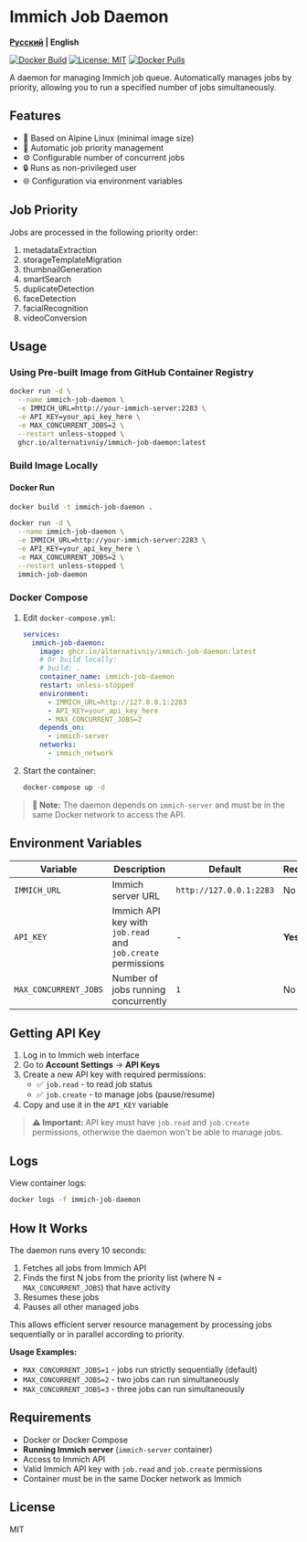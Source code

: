 # Immich Job Daemon

**[Русский](README.md) | English**

[![Docker Build](https://github.com/alternativniy/immich-job-daemon/actions/workflows/docker-build.yml/badge.svg)](https://github.com/alternativniy/immich-job-daemon/actions/workflows/docker-build.yml)
[![License: MIT](https://img.shields.io/badge/License-MIT-yellow.svg)](https://opensource.org/licenses/MIT)
[![Docker Pulls](https://img.shields.io/docker/pulls/alternativniy/immich-job-daemon)](https://github.com/alternativniy/immich-job-daemon/pkgs/container/immich-job-daemon)

A daemon for managing Immich job queue. Automatically manages jobs by priority, allowing you to run a specified number of jobs simultaneously.

## Features

- 🐧 Based on Alpine Linux (minimal image size)
- 🔄 Automatic job priority management
- ⚙️ Configurable number of concurrent jobs
- 🔒 Runs as non-privileged user
- 🌐 Configuration via environment variables

## Job Priority

Jobs are processed in the following priority order:

1. metadataExtraction
2. storageTemplateMigration
3. thumbnailGeneration
4. smartSearch
5. duplicateDetection
6. faceDetection
7. facialRecognition
8. videoConversion

## Usage

### Using Pre-built Image from GitHub Container Registry

```bash
docker run -d \
  --name immich-job-daemon \
  -e IMMICH_URL=http://your-immich-server:2283 \
  -e API_KEY=your_api_key_here \
  -e MAX_CONCURRENT_JOBS=2 \
  --restart unless-stopped \
  ghcr.io/alternativniy/immich-job-daemon:latest
```

### Build Image Locally

#### Docker Run

```bash
docker build -t immich-job-daemon .

docker run -d \
  --name immich-job-daemon \
  -e IMMICH_URL=http://your-immich-server:2283 \
  -e API_KEY=your_api_key_here \
  -e MAX_CONCURRENT_JOBS=2 \
  --restart unless-stopped \
  immich-job-daemon
```

### Docker Compose

1. Edit `docker-compose.yml`:
   ```yaml
   services:
     immich-job-daemon:
       image: ghcr.io/alternativniy/immich-job-daemon:latest
       # Or build locally:
       # build: .
       container_name: immich-job-daemon
       restart: unless-stopped
       environment:
         - IMMICH_URL=http://127.0.0.1:2283
         - API_KEY=your_api_key_here
         - MAX_CONCURRENT_JOBS=2
       depends_on:
         - immich-server
       networks:
         - immich_network
   ```

2. Start the container:
   ```bash
   docker-compose up -d
   ```

> **📝 Note:** The daemon depends on `immich-server` and must be in the same Docker network to access the API.

## Environment Variables

| Variable | Description | Default | Required |
|----------|-------------|---------|----------|
| `IMMICH_URL` | Immich server URL | `http://127.0.0.1:2283` | No |
| `API_KEY` | Immich API key with `job.read` and `job.create` permissions | - | **Yes** |
| `MAX_CONCURRENT_JOBS` | Number of jobs running concurrently | `1` | No |

## Getting API Key

1. Log in to Immich web interface
2. Go to **Account Settings** → **API Keys**
3. Create a new API key with required permissions:
   - ✅ `job.read` - to read job status
   - ✅ `job.create` - to manage jobs (pause/resume)
4. Copy and use it in the `API_KEY` variable

> **⚠️ Important:** API key must have `job.read` and `job.create` permissions, otherwise the daemon won't be able to manage jobs.

## Logs

View container logs:

```bash
docker logs -f immich-job-daemon
```

## How It Works

The daemon runs every 10 seconds:

1. Fetches all jobs from Immich API
2. Finds the first N jobs from the priority list (where N = `MAX_CONCURRENT_JOBS`) that have activity
3. Resumes these jobs
4. Pauses all other managed jobs

This allows efficient server resource management by processing jobs sequentially or in parallel according to priority.

**Usage Examples:**
- `MAX_CONCURRENT_JOBS=1` - jobs run strictly sequentially (default)
- `MAX_CONCURRENT_JOBS=2` - two jobs can run simultaneously
- `MAX_CONCURRENT_JOBS=3` - three jobs can run simultaneously

## Requirements

- Docker or Docker Compose
- **Running Immich server** (`immich-server` container)
- Access to Immich API
- Valid Immich API key with `job.read` and `job.create` permissions
- Container must be in the same Docker network as Immich

## License

MIT
